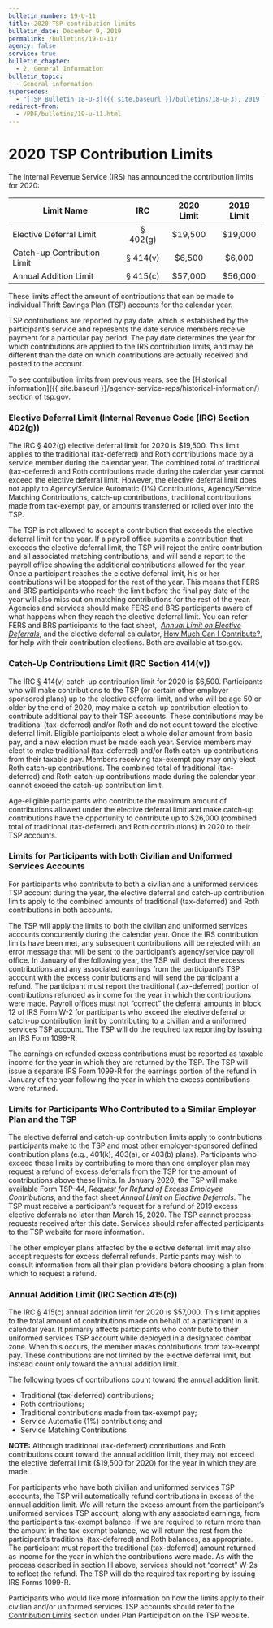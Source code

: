 ```yaml
---
bulletin_number: 19-U-11
title: 2020 TSP contribution limits
bulletin_date: December 9, 2019
permalink: /bulletins/19-u-11/
agency: false
service: true
bulletin_chapter:
  - 2, General Information
bulletin_topic:
  - General information
supersedes:
  - "[TSP Bulletin 18-U-3]({{ site.baseurl }}/bulletins/18-u-3), 2019 TSP Contribution Limits, dated 12/11/2018"
redirect-from:
  - /PDF/bulletins/19-u-11.html
---
```



<h1>2020 TSP Contribution Limits</h1>

<p>The Internal Revenue Service (IRS) has announced the contribution limits for 2020:</p>
<table class="tableRegular">
<thead>
<tr><th>Limit Name</th><th>IRC</th><th>2020 Limit</th><th>2019 Limit</th></tr>
</thead>
<tbody>
<tr>
<td>Elective Deferral Limit</td>
<td style="text-align: center;">§ 402(g)</td>
<td style="text-align: center;">$19,500</td>
<td style="text-align: center;">$19,000</td>
</tr>
<tr>
<td>Catch-up Contribution Limit</td>
<td style="text-align: center;">§ 414(v)</td>
<td style="text-align: center;">$6,500</td>
<td style="text-align: center;">$6,000</td>
</tr>
<tr>
<td>Annual Addition Limit</td>
<td style="text-align: center;">§ 415(c)</td>
<td style="text-align: center;">$57,000</td>
<td style="text-align: center;">$56,000</td>
</tr>
</tbody>
</table>
<p>These limits affect the amount of contributions that can be made to individual Thrift Savings Plan (TSP) accounts for the calendar year.</p>
<p>TSP contributions are reported by pay date, which is established by the participant’s service and represents the date service members receive payment for a particular pay period. The pay date determines the year for which contributions are applied to the IRS contribution limits, and may be different than the date on which contributions are actually received and posted to the account.</p>

To see contribution limits from previous years, see the [Historical information]({{ site.baseurl }}/agency-service-reps/historical-information/) section of tsp.gov.

<h3>Elective Deferral Limit (Internal Revenue Code (IRC) Section 402(g))</h3>
<p>The IRC § 402(g) elective deferral limit for 2020 is $19,500. This limit applies to the traditional (tax-deferred) and Roth contributions made by a service member during the calendar year. The combined total of traditional (tax-deferred) and Roth contributions made during the calendar year cannot exceed the elective deferral limit. However, the elective deferral limit does not apply to Agency/Service Automatic (1%) Contributions, Agency/Service Matching Contributions, catch-up contributions, traditional contributions made from tax-exempt pay, or amounts transferred or rolled over into the TSP.</p>
<p>The TSP is not allowed to accept a contribution that exceeds the elective deferral limit for the year. If a payroll office submits a contribution that exceeds the elective deferral limit, the TSP will reject the entire contribution and all associated matching contributions, and will send a report to the payroll office showing the additional contributions allowed for the year. Once a participant reaches the elective deferral limit, his or her contributions will be stopped for the rest of the year. This means that FERS and BRS participants who reach the limit before the final pay date of the year will also miss out on matching contributions for the rest of the year. Agencies and services should make FERS and BRS participants aware of what happens when they reach the elective deferral limit. You can refer FERS and BRS participants to the fact sheet, &nbsp;<a class="popup pdf" href="../formspubs/tspfs07.pdf"><i>Annual Limit on Elective Deferrals</i></a>, and the elective deferral calculator, <a href="../../PlanningTools/Calculators/electiveContributions.html" target="\_blank">How Much Can I Contribute?</a>, for help with their contribution elections. Both are available at tsp.gov.</p>
<h3>Catch-Up Contributions Limit (IRC Section 414(v))</h3>
<p>The IRC § 414(v) catch-up contribution limit for 2020 is $6,500. Participants who will make contributions to the TSP (or certain other employer sponsored plans) up to the elective deferral limit, and who will be age 50 or older by the end of 2020, may make a catch-up contribution election to contribute additional pay to their TSP accounts. These contributions may be traditional (tax-deferred) and/or Roth and do not count toward the elective deferral limit. Eligible participants elect a whole dollar amount from basic pay, and a new election must be made each year. Service members may elect to make traditional (tax-deferred) and/or Roth catch-up contributions from their taxable pay. Members receiving tax-exempt pay may only elect Roth catch-up contributions. The combined total of traditional (tax-deferred) and Roth catch-up contributions made during the calendar year cannot exceed the catch-up contribution limit.</p>
<p>Age-eligible participants who contribute the maximum amount of contributions allowed under the elective deferral limit and make catch-up contributions have the opportunity to contribute up to $26,000 (combined total of traditional (tax-deferred) and Roth contributions) in 2020 to their TSP accounts.</p>
<h3>Limits for Participants with both Civilian and Uniformed Services Accounts</h3>
<p>For participants who contribute to both a civilian and a uniformed services TSP account during the year, the elective deferral and catch-up contribution limits apply to the combined amounts of traditional (tax-deferred) and Roth contributions in both accounts.</p>
<p>The TSP will apply the limits to both the civilian and uniformed services accounts concurrently during the calendar year. Once the IRS contribution limits have been met, any subsequent contributions will be rejected with an error message that will be sent to the participant’s agency/service payroll office. In January of the following year, the TSP will deduct the excess contributions and any associated earnings from the participant’s TSP account with the excess contributions and will send the participant a refund. The participant must report the traditional (tax-deferred) portion of contributions refunded as income for the year in which the contributions were made. Payroll offices must not “correct” the deferral amounts in block 12 of IRS Form W-2 for participants who exceed the elective deferral or catch-up contribution limit by contributing to a civilian and a uniformed services TSP account. The TSP will do the required tax reporting by issuing an IRS Form 1099-R.</p>
<p>The earnings on refunded excess contributions must be reported as taxable income for the year in which they are returned by the TSP. The TSP will issue a separate IRS Form 1099-R for the earnings portion of the refund in January of the year following the year in which the excess contributions were returned.</p>
<h3>Limits for Participants Who Contributed to a Similar Employer Plan and the TSP</h3>
<p>The elective deferral and catch-up contribution limits apply to contributions participants make to the TSP and most other employer-sponsored defined contribution plans (e.g., 401(k), 403(a), or 403(b) plans). Participants who exceed these limits by contributing to more than one employer plan may request a refund of excess deferrals from the TSP for the amount of contributions above these limits. In January 2020, the TSP will make available Form TSP-44, <i>Request for Refund of Excess Employee Contributions</i>, and the fact sheet <i>Annual Limit on Elective Deferrals</i>. The TSP must receive a participant’s request for a refund of 2019 excess elective deferrals no later than March 15, 2020. The TSP cannot process requests received after this date. Services should refer affected participants to the TSP website for more information.</p>
<p>The other employer plans affected by the elective deferral limit may also accept requests for excess deferral refunds. Participants may wish to consult information from all their plan providers before choosing a plan from which to request a refund.</p>
<h3>Annual Addition Limit (IRC Section 415(c))</h3>
<p>The IRC § 415(c) annual addition limit for 2020 is $57,000. This limit applies to the total amount of contributions made on behalf of a participant in a calendar year. It primarily affects participants who contribute to their uniformed services TSP account while deployed in a designated combat zone. When this occurs, the member makes contributions from tax-exempt pay. These contributions are not limited by the elective deferral limit, but instead count only toward the annual addition limit.</p>
<p>The following types of contributions count toward the annual addition limit:</p>
<ul>
<li>Traditional (tax-deferred) contributions;</li>
<li>Roth contributions;</li>
<li>Traditional contributions made from tax-exempt pay;</li>
<li>Service Automatic (1%) contributions; and</li>
<li>Service Matching Contributions</li>
</ul>
<p><strong>NOTE:</strong> Although traditional (tax-deferred) contributions and Roth contributions count toward the annual addition limit, they may not exceed the elective deferral limit ($19,500 for 2020) for the year in which they are made.</p>
<p>For participants who have both civilian and uniformed services TSP accounts, the TSP will automatically refund contributions in excess of the annual addition limit. We will return the excess amount from the participant’s uniformed services TSP account, along with any associated earnings, from the participant’s tax-exempt balance. If we are required to return more than the amount in the tax-exempt balance, we will return the rest from the participant’s traditional (tax-deferred) and Roth balances, as appropriate. The participant must report the traditional (tax-deferred) amount returned as income for the year in which the contributions were made. As with the process described in section III above, services should not “correct” W-2s to reflect the refund. The TSP will do the required tax reporting by issuing IRS Forms 1099-R.</p>
<p>Participants who would like more information on how the limits apply to their civilian and/or uniformed services TSP accounts should refer to the <a href="../../PlanParticipation/EligibilityAndContributions/contributionLimits.html" target="\_blank">Contribution Limits</a> section under Plan Participation on the TSP website.</p>

<!-- CONTENT END -->
